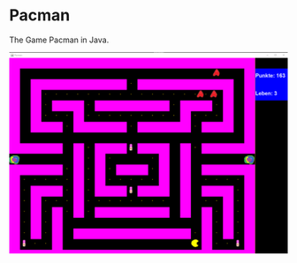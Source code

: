# Pacman
The Game Pacman in Java.
<br>
<p align="center"><img src="res/img/examples/p1.png" alt="example"/></p>